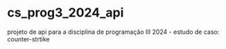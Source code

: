 # cs_prog3_2024_api
projeto de api para a disciplina de programação III 2024 - estudo de caso: counter-strtike 
